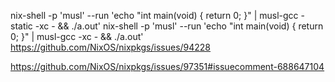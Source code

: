 

nix-shell -p 'musl' --run 'echo "int main(void) { return 0; }" | musl-gcc -static -xc - && ./a.out'
nix-shell -p 'musl' --run 'echo "int main(void) { return 0; }" | musl-gcc -xc - && ./a.out'
https://github.com/NixOS/nixpkgs/issues/94228

https://github.com/NixOS/nixpkgs/issues/97351#issuecomment-688647104